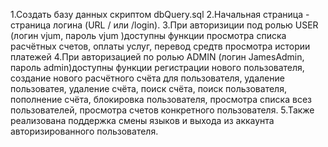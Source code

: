 1.Создать базу данных скриптом dbQuery.sql
2.Начальная страница - страница логина (URL / или /login).
3.При авторизиции под ролью USER (логин vjum, пароль vjum )доступны функции просмотра списка расчётных счетов, оплаты услуг,
перевод средтв просмотра истории платежей
4.При авторизацией по ролью ADMIN (логин JamesAdmin, пароль admin)доступны функции регистрации нового пользователя,
создание нового расчётного счёта для пользователя, удаление пользоватея, удаление счёта, поиск счёта, поиск пользователя,
 пополнение счёта, блокировка пользователя, просмотра списка всез пользователей, просмотра счетов конкретного пользователя.
5.Также реализована поддержка смены языков и выхода из аккаунта авторизированного пользователя.
